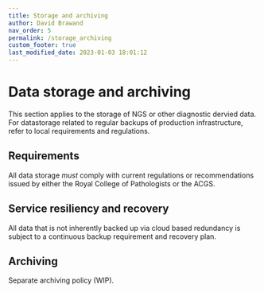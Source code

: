 ```yaml
---
title: Storage and archiving
author: David Brawand
nav_order: 5
permalink: /storage_archiving
custom_footer: true
last_modified_date: 2023-01-03 18:01:12
---
```

# Data storage and archiving

This section applies to the storage of NGS or other diagnostic dervied data. For datastorage related to regular backups of production infrastructure, refer to local requirements and regulations.

## Requirements

All data storage _must_ comply with current regulations or recommendations issued by either the Royal College of Pathologists or the ACGS.

## Service resiliency and recovery

All data that is not inherently backed up via cloud based redundancy is subject to a continuous backup requirement and recovery plan.

## Archiving

Separate archiving policy (WIP).
